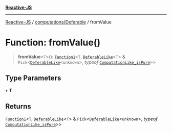 [**Reactive-JS**](../../../README.md)

***

[Reactive-JS](../../../README.md) / [computations/Deferable](../README.md) / fromValue

# Function: fromValue()

> **fromValue**\<`T`\>(): [`Function1`](../../../functions/type-aliases/Function1.md)\<`T`, [`DeferableLike`](../../interfaces/DeferableLike.md)\<`T`\> & `Pick`\<[`DeferableLike`](../../interfaces/DeferableLike.md)\<`unknown`\>, *typeof* [`ComputationLike_isPure`](../../variables/ComputationLike_isPure.md)\>\>

## Type Parameters

• **T**

## Returns

[`Function1`](../../../functions/type-aliases/Function1.md)\<`T`, [`DeferableLike`](../../interfaces/DeferableLike.md)\<`T`\> & `Pick`\<[`DeferableLike`](../../interfaces/DeferableLike.md)\<`unknown`\>, *typeof* [`ComputationLike_isPure`](../../variables/ComputationLike_isPure.md)\>\>
